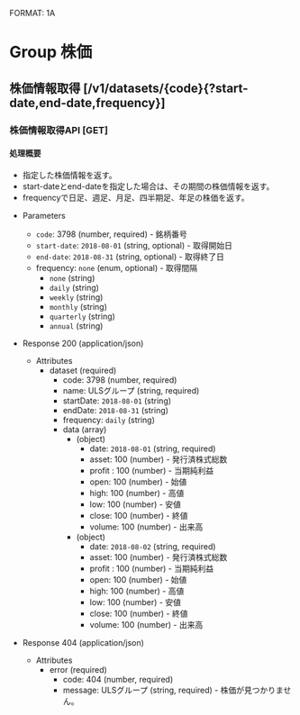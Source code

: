 FORMAT: 1A
 
# Group 株価
 
## 株価情報取得 [/v1/datasets/{code}{?start-date,end-date,frequency}]
 
### 株価情報取得API [GET]
 
#### 処理概要
 
* 指定した株価情報を返す。
* start-dateとend-dateを指定した場合は、その期間の株価情報を返す。
* frequencyで日足、週足、月足、四半期足、年足の株価を返す。
 
+ Parameters
 
    + `code`: 3798 (number, required) - 銘柄番号
    + `start-date`: `2018-08-01` (string, optional) - 取得開始日
    + `end-date`: `2018-08-31` (string, optional) - 取得終了日
    + frequency: `none` (enum, optional) - 取得間隔
        + `none` (string)
        + `daily` (string)
        + `weekly` (string)
        + `monthly` (string)
        + `quarterly` (string)
        + `annual` (string)

+ Response 200 (application/json)
 
    + Attributes
        + dataset (required)
            + code: 3798 (number, required)
            + name: ULSグループ (string, required)
            + startDate: `2018-08-01` (string)
            + endDate: `2018-08-31` (string)
            + frequency: `daily` (string)
            + data (array)
                + (object)
                    + date: `2018-08-01` (string, required)
                    + asset: 100 (number) - 発行済株式総数
                    + profit : 100 (number) - 当期純利益
                    + open: 100 (number) - 始値
                    + high: 100 (number) - 高値
                    + low: 100 (number) - 安値
                    + close: 100 (number) - 終値
                    + volume: 100 (number) - 出来高
                + (object)
                    + date: `2018-08-02` (string, required)
                    + asset: 100 (number) - 発行済株式総数
                    + profit : 100 (number) - 当期純利益
                    + open: 100 (number) - 始値
                    + high: 100 (number) - 高値
                    + low: 100 (number) - 安値
                    + close: 100 (number) - 終値
                    + volume: 100 (number) - 出来高

+ Response 404 (application/json)
 
    + Attributes
        + error (required)
            + code: 404 (number, required)
            + message: ULSグループ (string, required) - 株価が見つかりません。